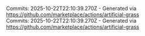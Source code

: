Commits: 2025-10-22T22:10:39.270Z - Generated via https://github.com/marketplace/actions/artificial-grass
<br>
Commits: 2025-10-22T22:10:39.270Z - Generated via https://github.com/marketplace/actions/artificial-grass
<br>
